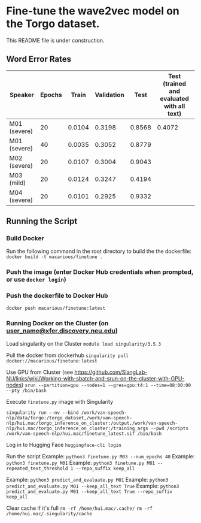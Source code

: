 # Fine-tune the wave2vec model on the Torgo dataset.
This README file is under construction.

## Word Error Rates
| Speaker | Epochs | Train | Validation | Test | Test (trained and evaluated with all text) |
|---------|--------|-------|------------|------|-----------------|
| M01 (severe) | 20 | 0.0104 | 0.3198 | 0.8568 | 0.4072 |
| M01 (severe) | 40 | 0.0035 | 0.3052 | 0.8779 |  |
| M02 (severe) | 20 | 0.0107 | 0.3004 | 0.9043 |  |
| M03 (mild)   | 20 | 0.0124 | 0.3247 | 0.4194 |  |
| M04 (severe) | 20 | 0.0101 | 0.2925 | 0.9332 |  |

## Running the Script
### Build Docker
Run the following command in the root directory to build the the dockerfile:
`docker build -t macarious/finetune .`

### Push the image (enter Docker Hub credentials when prompted, or use `docker login`)

### Push the dockerfile to Docker Hub
`docker push macarious/finetune:latest`

### Running Docker on the Cluster (on user_name@xfer.discovery.neu.edu)
Load singularity on the Cluster
`module load singularity/3.5.3`

Pull the docker from dockerhub
`singularity pull docker://macarious/finetune:latest`

Use GPU from Cluster
(see https://github.com/SlangLab-NU/links/wiki/Working-with-sbatch-and-srun-on-the-cluster-with-GPU-nodes)
`srun --partition=gpu --nodes=1 --gres=gpu:t4:1 --time=08:00:00 --pty /bin/bash`

Execute `finetune.py` image with Singularity
```
singularity run --nv --bind /work/van-speech-nlp/data/torgo:/torgo_dataset,/work/van-speech-nlp/hui.mac/torgo_inference_on_cluster:/output,/work/van-speech-nlp/hui.mac/torgo_inference_on_cluster:/training_args --pwd /scripts /work/van-speech-nlp/hui.mac/finetune_latest.sif /bin/bash
```

Log in to Hugging Face
`huggingface-cli login`

Run the script
Example: `python3 finetune.py M03 --num_epochs 40`
Example: `python3 finetune.py M01`
Example: `python3 finetune.py M01 --repeated_text_threshold 1 --repo_suffix keep_all`

Example: `python3 predict_and_evaluate.py M01`
Example: `python3 predict_and_evaluate.py M01 --keep_all_text True`
Example: `python3 predict_and_evaluate.py M01 --keep_all_text True --repo_suffix keep_all`

Clear cache if it's full
`rm -rf /home/hui.mac/.cache/`
`rm -rf /home/hui.mac/.singularity/cache`